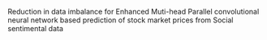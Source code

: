 
Reduction in data imbalance for Enhanced Muti-head Parallel convolutional neural network based prediction of stock market prices from Social sentimental data
